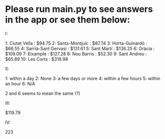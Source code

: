 # Please run main.py to see answers in the app or see them below:

I:

1: Ciutat Vella : $94.75
2: Sants-Montjuïc : $87.74
3: Horta-Guinardó : $66.55
4: Sarrià-Sant Gervasi : $131.61
5: Sant Martí : $136.25
6: Gràcia : $109.09
7: Eixample : $127.28
8: Nou Barris : $52.30
9: Sant Andreu : $65.89
10: Les Corts : $318.98

II:

1: within a day 
2: None 
3: a few days or more 
4: within a few hours 
5: within an hour 
6: N/A

2 and 6 seems to mean the same (?)

III:

$119.79

IV:

223
